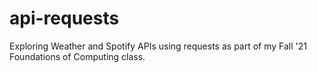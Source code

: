 # api-requests
Exploring Weather and Spotify APIs using requests as part of my Fall '21 Foundations of Computing class.
